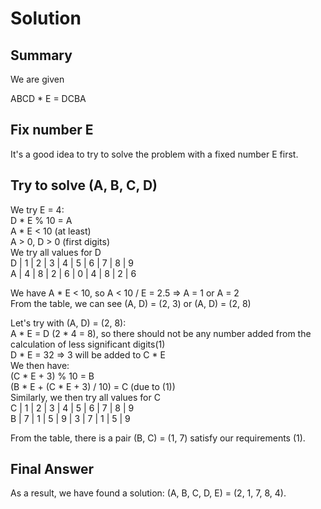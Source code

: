 # Solution

## Summary  

We are given  

ABCD * E = DCBA  

## Fix number E  

It's a good idea to try to solve the problem with a fixed number E first.  

## Try to solve (A, B, C, D)  

We try E = 4:  
    D * E % 10 = A  
    A * E < 10 (at least)  
    A > 0, D > 0 (first digits)  
We try all values for D  
D | 1 | 2 | 3 | 4 | 5 | 6 | 7 | 8 | 9  
A | 4 | 8 | 2 | 6 | 0 | 4 | 8 | 2 | 6  

We have A * E < 10, so A < 10 / E = 2.5 => A = 1 or A = 2  
From the table, we can see (A, D) = (2, 3) or (A, D) = (2, 8)  

Let's try with (A, D) = (2, 8):  
    A * E = D (2 * 4 = 8), so there should not be any number added from the calculation of less significant digits(1)  
    D * E = 32 => 3 will be added to C * E  
    We then have:  
        (C * E + 3) % 10 = B   
        (B * E + (C * E + 3) / 10) = C (due to (1))  
Similarly, we then try all values for C  
C | 1 | 2 | 3 | 4 | 5 | 6 | 7 | 8 | 9  
B | 7 | 1 | 5 | 9 | 3 | 7 | 1 | 5 | 9  

From the table, there is a pair (B, C) = (1, 7) satisfy our requirements (1).  

## Final Answer  

As a result, we have found a solution: (A, B, C, D, E) = (2, 1, 7, 8, 4).

